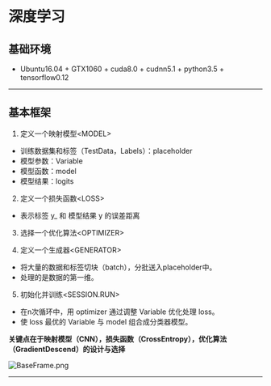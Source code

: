 # 深度学习

## 基础环境

* Ubuntu16.04 + GTX1060 + cuda8.0 + cudnn5.1 + python3.5 + tensorflow0.12

---

## 基本框架
1. 定义一个映射模型\<MODEL>
 * 训练数据集和标签（TestData，Labels）：placeholder
 * 模型参数：Variable
 * 模型函数：model
 * 模型结果：logits

2. 定义一个损失函数\<LOSS>
 * 表示标签 y_ 和 模型结果 y 的误差距离

3. 选择一个优化算法\<OPTIMIZER>

4. 定义一个生成器\<GENERATOR>
 * 将大量的数据和标签切块（batch），分批送入placeholder中。
 * 处理的是数据的第一维。

5. 初始化并训练\<SESSION.RUN>
 * 在n次循环中，用 optimizer 通过调整 Variable 优化处理 loss。
 * 使 loss 最优的 Variable 与 model 组合成分类器模型。

**关键点在于映射模型（CNN），损失函数（CrossEntropy），优化算法（GradientDescend）的设计与选择**

![BaseFrame.png](https://github.com/StriderStranger/GeistDenkmal/blob/master/%E6%B7%B1%E5%BA%A6%E5%AD%A6%E4%B9%A0/BaseFrame.png)

---
